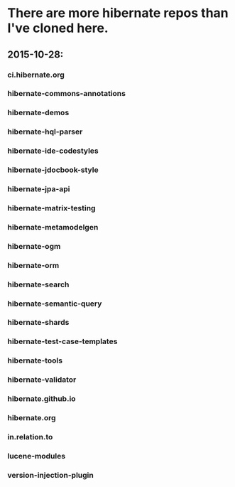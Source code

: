 # There are more hibernate repos than I've cloned here.
## 2015-10-28:
### ci.hibernate.org
### hibernate-commons-annotations
### hibernate-demos
### hibernate-hql-parser
### hibernate-ide-codestyles
### hibernate-jdocbook-style
### hibernate-jpa-api
### hibernate-matrix-testing
### hibernate-metamodelgen
### hibernate-ogm
### hibernate-orm
### hibernate-search
### hibernate-semantic-query
### hibernate-shards
### hibernate-test-case-templates
### hibernate-tools
### hibernate-validator
### hibernate.github.io
### hibernate.org
### in.relation.to
### lucene-modules
### version-injection-plugin
